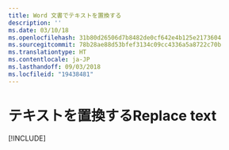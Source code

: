 ```yaml
---
title: Word 文書でテキストを置換する
description: ''
ms.date: 03/10/18
ms.openlocfilehash: 31b80d26506d7b8482de0cf642e4b125e2173604
ms.sourcegitcommit: 78b28ae88d53bfef3134c09cc4336a5a8722c70b
ms.translationtype: HT
ms.contentlocale: ja-JP
ms.lasthandoff: 09/03/2018
ms.locfileid: "19438481"
---
```

# <a name="replace-text"></a><span data-ttu-id="46b38-102">テキストを置換する</span><span class="sxs-lookup"><span data-stu-id="46b38-102">Replace text</span></span>

[!INCLUDE[](../includes/word-tutorial-replace-text.md)]